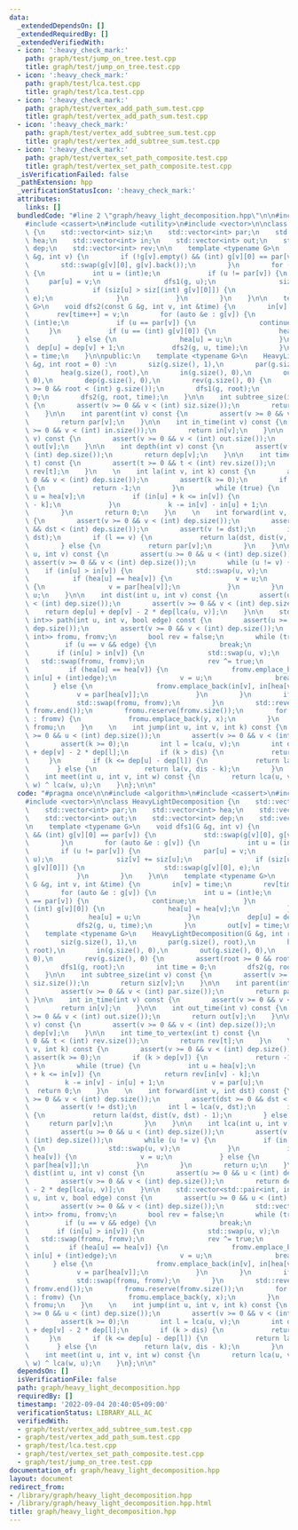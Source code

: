 ```yaml
---
data:
  _extendedDependsOn: []
  _extendedRequiredBy: []
  _extendedVerifiedWith:
  - icon: ':heavy_check_mark:'
    path: graph/test/jump_on_tree.test.cpp
    title: graph/test/jump_on_tree.test.cpp
  - icon: ':heavy_check_mark:'
    path: graph/test/lca.test.cpp
    title: graph/test/lca.test.cpp
  - icon: ':heavy_check_mark:'
    path: graph/test/vertex_add_path_sum.test.cpp
    title: graph/test/vertex_add_path_sum.test.cpp
  - icon: ':heavy_check_mark:'
    path: graph/test/vertex_add_subtree_sum.test.cpp
    title: graph/test/vertex_add_subtree_sum.test.cpp
  - icon: ':heavy_check_mark:'
    path: graph/test/vertex_set_path_composite.test.cpp
    title: graph/test/vertex_set_path_composite.test.cpp
  _isVerificationFailed: false
  _pathExtension: hpp
  _verificationStatusIcon: ':heavy_check_mark:'
  attributes:
    links: []
  bundledCode: "#line 2 \"graph/heavy_light_decomposition.hpp\"\n\n#include <algorithm>\n\
    #include <cassert>\n#include <utility>\n#include <vector>\n\nclass HeavyLightDecomposition\
    \ {\n    std::vector<int> siz;\n    std::vector<int> par;\n    std::vector<int>\
    \ hea;\n    std::vector<int> in;\n    std::vector<int> out;\n    std::vector<int>\
    \ dep;\n    std::vector<int> rev;\n\n    template <typename G>\n    void dfs1(G\
    \ &g, int v) {\n        if (!g[v].empty() && (int) g[v][0] == par[v]) {\n    \
    \        std::swap(g[v][0], g[v].back());\n        }\n        for (auto &e : g[v])\
    \ {\n            int u = (int)e;\n            if (u != par[v]) {\n           \
    \     par[u] = v;\n                dfs1(g, u);\n                siz[v] += siz[u];\n\
    \                if (siz[u] > siz[(int) g[v][0]]) {\n                    std::swap(g[v][0],\
    \ e);\n                }\n            }\n        }\n    }\n\n    template <typename\
    \ G>\n    void dfs2(const G &g, int v, int &time) {\n        in[v] = time;\n \
    \       rev[time++] = v;\n        for (auto &e : g[v]) {\n            int u =\
    \ (int)e;\n            if (u == par[v]) {\n                continue;\n       \
    \     }\n            if (u == (int) g[v][0]) {\n                hea[u] = hea[v];\n\
    \            } else {\n                hea[u] = u;\n            }\n          \
    \  dep[u] = dep[v] + 1;\n            dfs2(g, u, time);\n        }\n        out[v]\
    \ = time;\n    }\n\npublic:\n    template <typename G>\n    HeavyLightDecomposition(G\
    \ &g, int root = 0) :\n        siz(g.size(), 1),\n        par(g.size(), root),\n\
    \        hea(g.size(), root),\n        in(g.size(), 0),\n        out(g.size(),\
    \ 0),\n        dep(g.size(), 0),\n        rev(g.size(), 0) {\n        assert(root\
    \ >= 0 && root < (int) g.size());\n        dfs1(g, root);\n        int time =\
    \ 0;\n        dfs2(g, root, time);\n    }\n\n    int subtree_size(int v) const\
    \ {\n        assert(v >= 0 && v < (int) siz.size());\n        return siz[v];\n\
    \    }\n\n    int parent(int v) const {\n        assert(v >= 0 && v < (int) par.size());\n\
    \        return par[v];\n    }\n\n    int in_time(int v) const {\n        assert(v\
    \ >= 0 && v < (int) in.size());\n        return in[v];\n    }\n\n    int out_time(int\
    \ v) const {\n        assert(v >= 0 && v < (int) out.size());\n        return\
    \ out[v];\n    }\n\n    int depth(int v) const {\n        assert(v >= 0 && v <\
    \ (int) dep.size());\n        return dep[v];\n    }\n\n    int time_to_vertex(int\
    \ t) const {\n        assert(t >= 0 && t < (int) rev.size());\n        return\
    \ rev[t];\n    }\n    \n    int la(int v, int k) const {\n        assert(v >=\
    \ 0 && v < (int) dep.size());\n        assert(k >= 0);\n        if (k > dep[v])\
    \ {\n            return -1;\n        }\n        while (true) {\n            int\
    \ u = hea[v];\n            if (in[u] + k <= in[v]) {\n                return rev[in[v]\
    \ - k];\n            }\n            k -= in[v] - in[u] + 1;\n            v = par[u];\n\
    \        }\n        return 0;\n    }\n    \n    int forward(int v, int dst) const\
    \ {\n        assert(v >= 0 && v < (int) dep.size());\n        assert(dst >= 0\
    \ && dst < (int) dep.size());\n        assert(v != dst);\n        int l = lca(v,\
    \ dst);\n        if (l == v) {\n            return la(dst, dist(v, dst) - 1);\n\
    \        } else {\n            return par[v];\n        }\n    }\n\n    int lca(int\
    \ u, int v) const {\n        assert(u >= 0 && u < (int) dep.size());\n       \
    \ assert(v >= 0 && v < (int) dep.size());\n        while (u != v) {\n        \
    \    if (in[u] > in[v]) {\n                std::swap(u, v);\n            }\n \
    \           if (hea[u] == hea[v]) {\n                v = u;\n            } else\
    \ {\n                v = par[hea[v]];\n            }\n        }\n        return\
    \ u;\n    }\n\n    int dist(int u, int v) const {\n        assert(u >= 0 && u\
    \ < (int) dep.size());\n        assert(v >= 0 && v < (int) dep.size());\n    \
    \    return dep[u] + dep[v] - 2 * dep[lca(u, v)];\n    }\n\n    std::vector<std::pair<int,\
    \ int>> path(int u, int v, bool edge) const {\n        assert(u >= 0 && u < (int)\
    \ dep.size());\n        assert(v >= 0 && v < (int) dep.size());\n        std::vector<std::pair<int,\
    \ int>> fromu, fromv;\n        bool rev = false;\n        while (true) {\n   \
    \         if (u == v && edge) {\n                break;\n            }\n     \
    \       if (in[u] > in[v]) {\n                std::swap(u, v);\n             \
    \   std::swap(fromu, fromv);\n                rev ^= true;\n            }\n  \
    \          if (hea[u] == hea[v]) {\n                fromv.emplace_back(in[v],\
    \ in[u] + (int)edge);\n                v = u;\n                break;\n      \
    \      } else {\n                fromv.emplace_back(in[v], in[hea[v]]);\n    \
    \            v = par[hea[v]];\n            }\n        }\n        if (rev) {\n\
    \            std::swap(fromu, fromv);\n        }\n        std::reverse(fromv.begin(),\
    \ fromv.end());\n        fromu.reserve(fromv.size());\n        for (auto [x, y]\
    \ : fromv) {\n            fromu.emplace_back(y, x);\n        }\n        return\
    \ fromu;\n    }\n    \n    int jump(int u, int v, int k) const {\n        assert(u\
    \ >= 0 && u < (int) dep.size());\n        assert(v >= 0 && v < (int) dep.size());\n\
    \        assert(k >= 0);\n        int l = lca(u, v);\n        int dis = dep[u]\
    \ + dep[v] - 2 * dep[l];\n        if (k > dis) {\n            return -1;\n   \
    \     }\n        if (k <= dep[u] - dep[l]) {\n            return la(u, k);\n \
    \       } else {\n            return la(v, dis - k);\n        }\n    }\n    \n\
    \    int meet(int u, int v, int w) const {\n        return lca(u, v) ^ lca(v,\
    \ w) ^ lca(w, u);\n    }\n};\n\n"
  code: "#pragma once\n\n#include <algorithm>\n#include <cassert>\n#include <utility>\n\
    #include <vector>\n\nclass HeavyLightDecomposition {\n    std::vector<int> siz;\n\
    \    std::vector<int> par;\n    std::vector<int> hea;\n    std::vector<int> in;\n\
    \    std::vector<int> out;\n    std::vector<int> dep;\n    std::vector<int> rev;\n\
    \n    template <typename G>\n    void dfs1(G &g, int v) {\n        if (!g[v].empty()\
    \ && (int) g[v][0] == par[v]) {\n            std::swap(g[v][0], g[v].back());\n\
    \        }\n        for (auto &e : g[v]) {\n            int u = (int)e;\n    \
    \        if (u != par[v]) {\n                par[u] = v;\n                dfs1(g,\
    \ u);\n                siz[v] += siz[u];\n                if (siz[u] > siz[(int)\
    \ g[v][0]]) {\n                    std::swap(g[v][0], e);\n                }\n\
    \            }\n        }\n    }\n\n    template <typename G>\n    void dfs2(const\
    \ G &g, int v, int &time) {\n        in[v] = time;\n        rev[time++] = v;\n\
    \        for (auto &e : g[v]) {\n            int u = (int)e;\n            if (u\
    \ == par[v]) {\n                continue;\n            }\n            if (u ==\
    \ (int) g[v][0]) {\n                hea[u] = hea[v];\n            } else {\n \
    \               hea[u] = u;\n            }\n            dep[u] = dep[v] + 1;\n\
    \            dfs2(g, u, time);\n        }\n        out[v] = time;\n    }\n\npublic:\n\
    \    template <typename G>\n    HeavyLightDecomposition(G &g, int root = 0) :\n\
    \        siz(g.size(), 1),\n        par(g.size(), root),\n        hea(g.size(),\
    \ root),\n        in(g.size(), 0),\n        out(g.size(), 0),\n        dep(g.size(),\
    \ 0),\n        rev(g.size(), 0) {\n        assert(root >= 0 && root < (int) g.size());\n\
    \        dfs1(g, root);\n        int time = 0;\n        dfs2(g, root, time);\n\
    \    }\n\n    int subtree_size(int v) const {\n        assert(v >= 0 && v < (int)\
    \ siz.size());\n        return siz[v];\n    }\n\n    int parent(int v) const {\n\
    \        assert(v >= 0 && v < (int) par.size());\n        return par[v];\n   \
    \ }\n\n    int in_time(int v) const {\n        assert(v >= 0 && v < (int) in.size());\n\
    \        return in[v];\n    }\n\n    int out_time(int v) const {\n        assert(v\
    \ >= 0 && v < (int) out.size());\n        return out[v];\n    }\n\n    int depth(int\
    \ v) const {\n        assert(v >= 0 && v < (int) dep.size());\n        return\
    \ dep[v];\n    }\n\n    int time_to_vertex(int t) const {\n        assert(t >=\
    \ 0 && t < (int) rev.size());\n        return rev[t];\n    }\n    \n    int la(int\
    \ v, int k) const {\n        assert(v >= 0 && v < (int) dep.size());\n       \
    \ assert(k >= 0);\n        if (k > dep[v]) {\n            return -1;\n       \
    \ }\n        while (true) {\n            int u = hea[v];\n            if (in[u]\
    \ + k <= in[v]) {\n                return rev[in[v] - k];\n            }\n   \
    \         k -= in[v] - in[u] + 1;\n            v = par[u];\n        }\n      \
    \  return 0;\n    }\n    \n    int forward(int v, int dst) const {\n        assert(v\
    \ >= 0 && v < (int) dep.size());\n        assert(dst >= 0 && dst < (int) dep.size());\n\
    \        assert(v != dst);\n        int l = lca(v, dst);\n        if (l == v)\
    \ {\n            return la(dst, dist(v, dst) - 1);\n        } else {\n       \
    \     return par[v];\n        }\n    }\n\n    int lca(int u, int v) const {\n\
    \        assert(u >= 0 && u < (int) dep.size());\n        assert(v >= 0 && v <\
    \ (int) dep.size());\n        while (u != v) {\n            if (in[u] > in[v])\
    \ {\n                std::swap(u, v);\n            }\n            if (hea[u] ==\
    \ hea[v]) {\n                v = u;\n            } else {\n                v =\
    \ par[hea[v]];\n            }\n        }\n        return u;\n    }\n\n    int\
    \ dist(int u, int v) const {\n        assert(u >= 0 && u < (int) dep.size());\n\
    \        assert(v >= 0 && v < (int) dep.size());\n        return dep[u] + dep[v]\
    \ - 2 * dep[lca(u, v)];\n    }\n\n    std::vector<std::pair<int, int>> path(int\
    \ u, int v, bool edge) const {\n        assert(u >= 0 && u < (int) dep.size());\n\
    \        assert(v >= 0 && v < (int) dep.size());\n        std::vector<std::pair<int,\
    \ int>> fromu, fromv;\n        bool rev = false;\n        while (true) {\n   \
    \         if (u == v && edge) {\n                break;\n            }\n     \
    \       if (in[u] > in[v]) {\n                std::swap(u, v);\n             \
    \   std::swap(fromu, fromv);\n                rev ^= true;\n            }\n  \
    \          if (hea[u] == hea[v]) {\n                fromv.emplace_back(in[v],\
    \ in[u] + (int)edge);\n                v = u;\n                break;\n      \
    \      } else {\n                fromv.emplace_back(in[v], in[hea[v]]);\n    \
    \            v = par[hea[v]];\n            }\n        }\n        if (rev) {\n\
    \            std::swap(fromu, fromv);\n        }\n        std::reverse(fromv.begin(),\
    \ fromv.end());\n        fromu.reserve(fromv.size());\n        for (auto [x, y]\
    \ : fromv) {\n            fromu.emplace_back(y, x);\n        }\n        return\
    \ fromu;\n    }\n    \n    int jump(int u, int v, int k) const {\n        assert(u\
    \ >= 0 && u < (int) dep.size());\n        assert(v >= 0 && v < (int) dep.size());\n\
    \        assert(k >= 0);\n        int l = lca(u, v);\n        int dis = dep[u]\
    \ + dep[v] - 2 * dep[l];\n        if (k > dis) {\n            return -1;\n   \
    \     }\n        if (k <= dep[u] - dep[l]) {\n            return la(u, k);\n \
    \       } else {\n            return la(v, dis - k);\n        }\n    }\n    \n\
    \    int meet(int u, int v, int w) const {\n        return lca(u, v) ^ lca(v,\
    \ w) ^ lca(w, u);\n    }\n};\n\n"
  dependsOn: []
  isVerificationFile: false
  path: graph/heavy_light_decomposition.hpp
  requiredBy: []
  timestamp: '2022-09-04 20:40:05+09:00'
  verificationStatus: LIBRARY_ALL_AC
  verifiedWith:
  - graph/test/vertex_add_subtree_sum.test.cpp
  - graph/test/vertex_add_path_sum.test.cpp
  - graph/test/lca.test.cpp
  - graph/test/vertex_set_path_composite.test.cpp
  - graph/test/jump_on_tree.test.cpp
documentation_of: graph/heavy_light_decomposition.hpp
layout: document
redirect_from:
- /library/graph/heavy_light_decomposition.hpp
- /library/graph/heavy_light_decomposition.hpp.html
title: graph/heavy_light_decomposition.hpp
---
```

